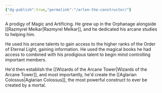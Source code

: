 ```yaml
---
{"dg-publish":true,"permalink":"/arlen-the-constructor/"}
---
```


A prodigy of Magic and Artificing. He grew up in the Orphanage alongside [[Razmyrel Melkar\|Razmyrel Melkar]], and he dedicated his arcane studies to helping him.

He used his arcane talents to gain access to the higher ranks of the Order of Eternal Light, gaining information. He used the magical books he had access to combined with his prodigious talent to begin mind controlling important members. 

He'd then establish the [[Wizards of the Arcane Tower\|Wizards of the Arcane Tower]], and most importantly, he'd create the [[Aglarian Colossus\|Aglarian Colossus]], the most powerful construct to ever be created by a mortal.